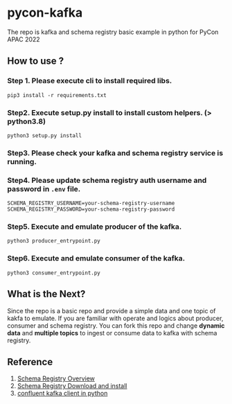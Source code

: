 # pycon-kafka
The repo is kafka and schema registry basic example in python for PyCon APAC 2022

## How to use ?
### Step 1. Please execute cli to install required libs.
```
pip3 install -r requirements.txt
```

### Step2. Execute setup.py install to install custom helpers. (> python3.8)
```
python3 setup.py install
```

### Step3. Please check your kafka and schema registry service is running.

### Step4. Please update schema registry auth username and password in `.env` file.
```
SCHEMA_REGISTRY_USERNAME=your-schema-registry-username
SCHEMA_REGISTRY_PASSWORD=your-schema-registry-password
```

### Step5. Execute and emulate producer of the kafka.
```
python3 producer_entrypoint.py
```

### Step6. Execute and emulate consumer of the kafka.
```
python3 consumer_entrypoint.py
```

## What is the Next?
Since the repo is a basic repo and provide a simple data and one topic of kakfa to emulate. 
If you are familiar with operate and logics about producer, consumer and schema registry. You can fork this repo and change **dynamic data** and **multiple topics** to ingest or consume data to kafka with schema registry.

## Reference
1. [Schema Registry Overview](https://docs.confluent.io/platform/current/schema-registry/index.html)
2. [Schema Registry Download and install](https://docs.confluent.io/platform/current/schema-registry/installation/index.html)
3. [confluent kafka client in python](https://github.com/confluentinc/confluent-kafka-python)


